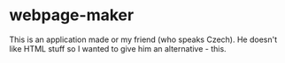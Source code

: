 # webpage-maker

This is an application made or my friend (who speaks Czech).
He  doesn't like HTML stuff so I wanted to give him an alternative - this.
